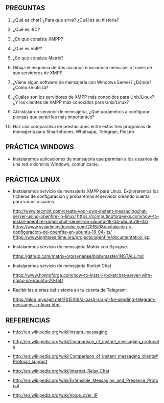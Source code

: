 ﻿PREGUNTAS
---------
	
 01. ¿Qué es chat? ¿Para que sirve? ¿Cuál es su historia?

 02. ¿Qué es IRC?

 02. ¿En qué consiste XMPP?

 04. ¿Qué es VoIP?
 
 05. ¿En qué consiste Matrix?

 06. Dibuja el esquema de dos usuarios enviandose mensajes a través de sus servidores de XMPP.

 07. ¿Viene algún software de mensajería con Windows Server? ¿Dónde? ¿Cómo se utiliza?

 08. ¿Cuáles son los servidores de XMPP más conocidos para Unix/Linux? ¿Y los clientes de XMPP más conocidos para Unix/Linux?
 
 09. Al instalar un servidor de mensajería, ¿Qué parámetros a configurar piensas que serán los más importantes?

 10. Haz una comparativa de prestaciones entre estos tres programas de mensajería para Smartphones: Whatsapp, Telegram, Riot.im





PRÁCTICA WINDOWS
----------------

  - Instalaremos aplicaciones de mensajería que permitan a los usuarios de una red o dominio Windows, comunicarse.





PRÁCTICA LINUX
--------------

  - Instalaremos servicio de mensajería XMPP para Linux. Exploraremos los ficheros de configuración y probaremos el servidor creando cuenta para varios usuarios.

    <http://www.tecmint.com/create-your-own-instant-messagingchat-server-using-openfire-in-linux/>
    <https://computingforgeeks.com/how-to-install-openfire-xmpp-chat-server-on-ubuntu-18-04-ubuntu16-04/>
    <https://www.sysadminsdecuba.com/2018/08/instalacion-y-configuracion-de-openfire-en-ubuntu-18-04-lts/>
    <https://www.igniterealtime.org/projects/openfire/documentation.jsp>

  - Instalaremos servicio de mensajería Matrix con Synapse.

    <https://github.com/matrix-org/synapse/blob/master/INSTALL.md>

  - Instalaremos servicio de mensajería Rocket.Chat
  
    <https://www.howtoforge.com/how-to-install-rocketchat-server-with-nginx-on-ubuntu-20-04/>

  - Recibir las alertas del sistema en tu cuenta de Telegram:

    <https://blog.mypapit.net/2015/09/a-bash-script-for-sending-telegram-messages-in-linux.html>





REFERENCIAS
-----------

  - <http://en.wikipedia.org/wiki/Instant_messaging>

  - <http://en.wikipedia.org/wiki/Comparison_of_instant_messaging_protocols>

  - <http://en.wikipedia.org/wiki/Comparison_of_instant_messaging_clients#Protocol_support>

  - <http://en.wikipedia.org/wiki/Internet_Relay_Chat>

  - <http://en.wikipedia.org/wiki/Extensible_Messaging_and_Presence_Protocol>

  - <http://en.wikipedia.org/wiki/Voice_over_IP>

